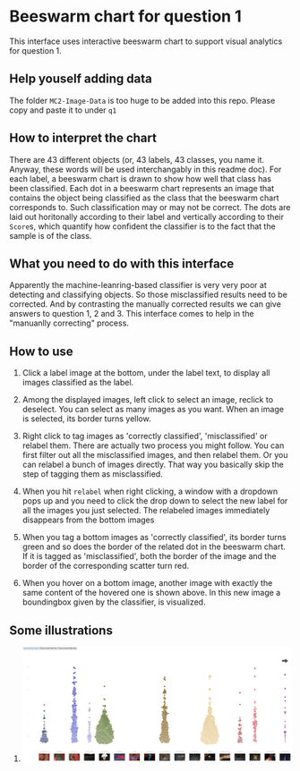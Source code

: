 # Beeswarm chart for question 1

This interface uses interactive beeswarm chart to support visual analytics for question 1.

## Help youself adding data
The folder `MC2-Image-Data` is too huge to be added into this repo. Please copy and paste it to under `q1`

## How to interpret the chart

There are 43 different objects (or, 43 labels, 43 classes, you name it. Anyway, these words will be used interchangably in this readme doc). For each label, a beeswarm chart is drawn to show how well that class has been classified. Each dot in a beeswarm chart represents an image that contains the object being classified as the class that the beeswarm chart corresponds to. Such classification may or may not be correct. The dots are laid out horitonally according to their label and vertically according to their `Score`s, which quantify how confident the classifier is to the fact that the sample is of the class.

## What you need to do with this interface

Apparently the machine-leanring-based classifier is very very poor at detecting and classifying objects. So those misclassified results need to be corrected. And by contrasting the manually corrected results we can give answers to question 1, 2 and 3. This interface comes to help in the "manuanlly correcting" process.

## How to use

1. Click a label image at the bottom, under the label text, to display all images classified as the label.

2. Among the displayed images, left click to select an image, reclick to deselect. You can select as many images as you want. When an image is selected, its border turns yellow.

3. Right click to tag images as 'correctly classified', 'misclassified' or relabel them. There are actually two process you might follow. You can first filter out all the misclassified images, and then relabel them. Or you can relabel a bunch of images directly. That way you basically skip the step of tagging them as misclassified.

4. When you hit `relabel` when right clicking, a window with a dropdown pops up and you need to click the drop down to select the new label for all the images you just selected. The relabeled images immediately disappears from the bottom images

5. When you tag a bottom images as 'correctly classified', its border turns green and so does the border of the related dot in the beeswarm chart. If it is tagged as 'misclassified', both the border of the image and the border of the corresponding scatter turn red.

6. When you hover on a bottom image, another image with exactly the same content of the hovered one is shown above. In this new image a boundingbox given by the classifier, is visualized.

## Some illustrations

1. ![alt text](illustration/1.png)